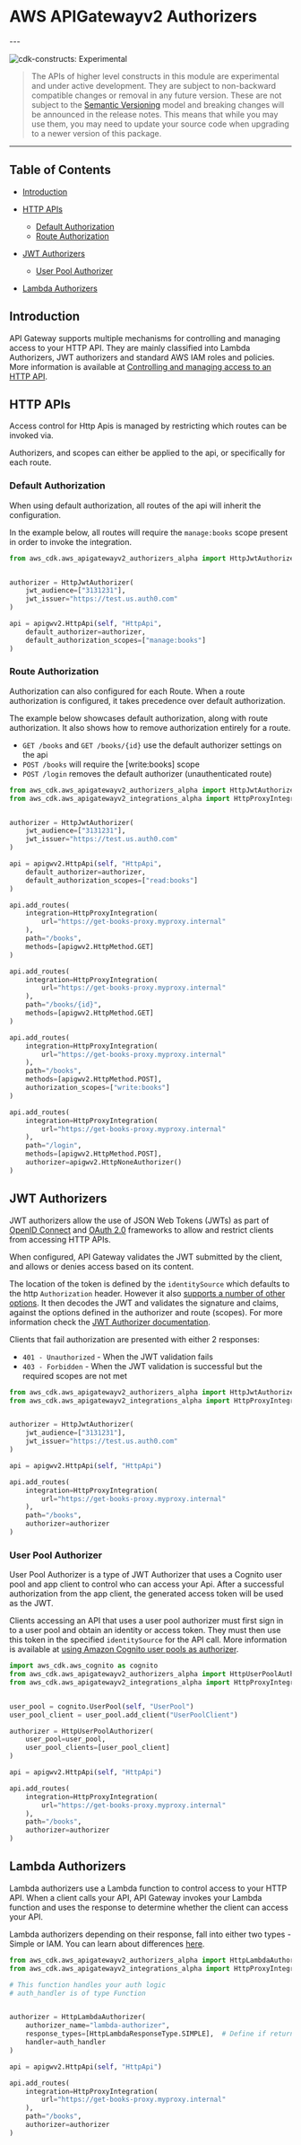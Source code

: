 # AWS APIGatewayv2 Authorizers

<!--BEGIN STABILITY BANNER-->---


![cdk-constructs: Experimental](https://img.shields.io/badge/cdk--constructs-experimental-important.svg?style=for-the-badge)

> The APIs of higher level constructs in this module are experimental and under active development.
> They are subject to non-backward compatible changes or removal in any future version. These are
> not subject to the [Semantic Versioning](https://semver.org/) model and breaking changes will be
> announced in the release notes. This means that while you may use them, you may need to update
> your source code when upgrading to a newer version of this package.

---
<!--END STABILITY BANNER-->

## Table of Contents

* [Introduction](#introduction)
* [HTTP APIs](#http-apis)

  * [Default Authorization](#default-authorization)
  * [Route Authorization](#route-authorization)
* [JWT Authorizers](#jwt-authorizers)

  * [User Pool Authorizer](#user-pool-authorizer)
* [Lambda Authorizers](#lambda-authorizers)

## Introduction

API Gateway supports multiple mechanisms for controlling and managing access to your HTTP API. They are mainly
classified into Lambda Authorizers, JWT authorizers and standard AWS IAM roles and policies. More information is
available at [Controlling and managing access to an HTTP
API](https://docs.aws.amazon.com/apigateway/latest/developerguide/http-api-access-control.html).

## HTTP APIs

Access control for Http Apis is managed by restricting which routes can be invoked via.

Authorizers, and scopes can either be applied to the api, or specifically for each route.

### Default Authorization

When using default authorization, all routes of the api will inherit the configuration.

In the example below, all routes will require the `manage:books` scope present in order to invoke the integration.

```python
from aws_cdk.aws_apigatewayv2_authorizers_alpha import HttpJwtAuthorizer


authorizer = HttpJwtAuthorizer(
    jwt_audience=["3131231"],
    jwt_issuer="https://test.us.auth0.com"
)

api = apigwv2.HttpApi(self, "HttpApi",
    default_authorizer=authorizer,
    default_authorization_scopes=["manage:books"]
)
```

### Route Authorization

Authorization can also configured for each Route. When a route authorization is configured, it takes precedence over default authorization.

The example below showcases default authorization, along with route authorization. It also shows how to remove authorization entirely for a route.

* `GET /books` and `GET /books/{id}` use the default authorizer settings on the api
* `POST /books` will require the [write:books] scope
* `POST /login` removes the default authorizer (unauthenticated route)

```python
from aws_cdk.aws_apigatewayv2_authorizers_alpha import HttpJwtAuthorizer
from aws_cdk.aws_apigatewayv2_integrations_alpha import HttpProxyIntegration


authorizer = HttpJwtAuthorizer(
    jwt_audience=["3131231"],
    jwt_issuer="https://test.us.auth0.com"
)

api = apigwv2.HttpApi(self, "HttpApi",
    default_authorizer=authorizer,
    default_authorization_scopes=["read:books"]
)

api.add_routes(
    integration=HttpProxyIntegration(
        url="https://get-books-proxy.myproxy.internal"
    ),
    path="/books",
    methods=[apigwv2.HttpMethod.GET]
)

api.add_routes(
    integration=HttpProxyIntegration(
        url="https://get-books-proxy.myproxy.internal"
    ),
    path="/books/{id}",
    methods=[apigwv2.HttpMethod.GET]
)

api.add_routes(
    integration=HttpProxyIntegration(
        url="https://get-books-proxy.myproxy.internal"
    ),
    path="/books",
    methods=[apigwv2.HttpMethod.POST],
    authorization_scopes=["write:books"]
)

api.add_routes(
    integration=HttpProxyIntegration(
        url="https://get-books-proxy.myproxy.internal"
    ),
    path="/login",
    methods=[apigwv2.HttpMethod.POST],
    authorizer=apigwv2.HttpNoneAuthorizer()
)
```

## JWT Authorizers

JWT authorizers allow the use of JSON Web Tokens (JWTs) as part of [OpenID Connect](https://openid.net/specs/openid-connect-core-1_0.html) and [OAuth 2.0](https://oauth.net/2/) frameworks to allow and restrict clients from accessing HTTP APIs.

When configured, API Gateway validates the JWT submitted by the client, and allows or denies access based on its content.

The location of the token is defined by the `identitySource` which defaults to the http `Authorization` header. However it also
[supports a number of other options](https://docs.aws.amazon.com/apigateway/latest/developerguide/http-api-lambda-authorizer.html#http-api-lambda-authorizer.identity-sources).
It then decodes the JWT and validates the signature and claims, against the options defined in the authorizer and route (scopes).
For more information check the [JWT Authorizer documentation](https://docs.aws.amazon.com/apigateway/latest/developerguide/http-api-jwt-authorizer.html).

Clients that fail authorization are presented with either 2 responses:

* `401 - Unauthorized` - When the JWT validation fails
* `403 - Forbidden` - When the JWT validation is successful but the required scopes are not met

```python
from aws_cdk.aws_apigatewayv2_authorizers_alpha import HttpJwtAuthorizer
from aws_cdk.aws_apigatewayv2_integrations_alpha import HttpProxyIntegration


authorizer = HttpJwtAuthorizer(
    jwt_audience=["3131231"],
    jwt_issuer="https://test.us.auth0.com"
)

api = apigwv2.HttpApi(self, "HttpApi")

api.add_routes(
    integration=HttpProxyIntegration(
        url="https://get-books-proxy.myproxy.internal"
    ),
    path="/books",
    authorizer=authorizer
)
```

### User Pool Authorizer

User Pool Authorizer is a type of JWT Authorizer that uses a Cognito user pool and app client to control who can access your Api. After a successful authorization from the app client, the generated access token will be used as the JWT.

Clients accessing an API that uses a user pool authorizer must first sign in to a user pool and obtain an identity or access token.
They must then use this token in the specified `identitySource` for the API call. More information is available at [using Amazon Cognito user
pools as authorizer](https://docs.aws.amazon.com/apigateway/latest/developerguide/apigateway-integrate-with-cognito.html).

```python
import aws_cdk.aws_cognito as cognito
from aws_cdk.aws_apigatewayv2_authorizers_alpha import HttpUserPoolAuthorizer
from aws_cdk.aws_apigatewayv2_integrations_alpha import HttpProxyIntegration


user_pool = cognito.UserPool(self, "UserPool")
user_pool_client = user_pool.add_client("UserPoolClient")

authorizer = HttpUserPoolAuthorizer(
    user_pool=user_pool,
    user_pool_clients=[user_pool_client]
)

api = apigwv2.HttpApi(self, "HttpApi")

api.add_routes(
    integration=HttpProxyIntegration(
        url="https://get-books-proxy.myproxy.internal"
    ),
    path="/books",
    authorizer=authorizer
)
```

## Lambda Authorizers

Lambda authorizers use a Lambda function to control access to your HTTP API. When a client calls your API, API Gateway invokes your Lambda function and uses the response to determine whether the client can access your API.

Lambda authorizers depending on their response, fall into either two types - Simple or IAM. You can learn about differences [here](https://docs.aws.amazon.com/apigateway/latest/developerguide/http-api-lambda-authorizer.html#http-api-lambda-authorizer.payload-format-response).

```python
from aws_cdk.aws_apigatewayv2_authorizers_alpha import HttpLambdaAuthorizer, HttpLambdaResponseType
from aws_cdk.aws_apigatewayv2_integrations_alpha import HttpProxyIntegration

# This function handles your auth logic
# auth_handler is of type Function


authorizer = HttpLambdaAuthorizer(
    authorizer_name="lambda-authorizer",
    response_types=[HttpLambdaResponseType.SIMPLE],  # Define if returns simple and/or iam response
    handler=auth_handler
)

api = apigwv2.HttpApi(self, "HttpApi")

api.add_routes(
    integration=HttpProxyIntegration(
        url="https://get-books-proxy.myproxy.internal"
    ),
    path="/books",
    authorizer=authorizer
)
```
